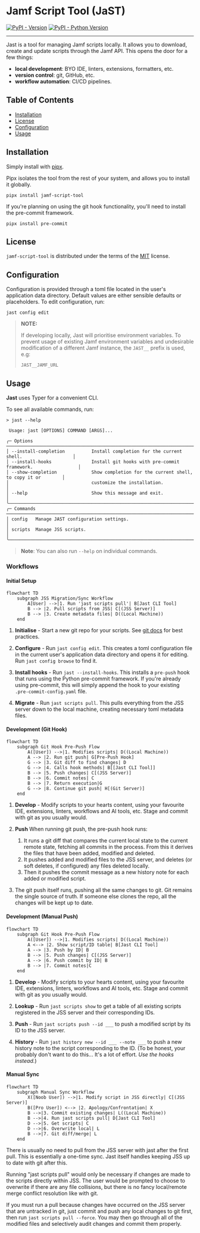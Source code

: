# Jamf Script Tool (JaST)

[![PyPI - Version](https://img.shields.io/pypi/v/jamf-script-tool.svg)](https://pypi.org/project/jamf-script-tool)
[![PyPI - Python Version](https://img.shields.io/pypi/pyversions/jamf-script-tool.svg)](https://pypi.org/project/jamf-script-tool)

-----

Jast is a tool for managing Jamf scripts locally.
It allows you to download, create and update scripts through the Jamf API.
This opens the door for a few things:
- **local development**: BYO IDE, linters, extensions, formatters, etc.
- **version control**: git, GitHub, etc.
- **workflow automation**: CI/CD pipelines.

## Table of Contents

- [Installation](#installation)
- [License](#license)
- [Configuration](#configuration)
- [Usage](#usage)


## Installation
Simply install with [pipx](https://pypi.org/project/pipx/). 

Pipx isolates the tool from the rest of your system, and allows you to install it globally.

```console
pipx install jamf-script-tool
```

If you're planning on using the git hook functionality, you'll need to install the pre-commit framework.

```console
pipx install pre-commit
```

## License

`jamf-script-tool` is distributed under the terms of the [MIT](https://spdx.org/licenses/MIT.html) license.

## Configuration
Configuration is provided through a toml file located in the user's application data directory. Default values are either sensible defaults or placeholders. To edit configuration, run:

```console
jast config edit
```

> **NOTE:**
>
> If developing locally, Jast will prioritise environment variables.
> To prevent usage of existing Jamf environment variables and undesirable modification of a different Jamf instance, the `JAST__` prefix is used, e.g:
> ```console
> JAST__JAMF_URL
> ```


## Usage

**Jast** uses Typer for a convenient CLI.

To see all available commands, run:

```console
> jast --help

 Usage: jast [OPTIONS] COMMAND [ARGS]...                                                   
                                                                                             
╭─ Options ─────────────────────────────────────────────────────────────────────────────────╮
│ --install-completion          Install completion for the current shell.                   │
│ --install-hooks               Install git hooks with pre-commit framework.                 │
│ --show-completion             Show completion for the current shell, to copy it or        │
│                               customize the installation.                                 │
│ --help                        Show this message and exit.                                 │
╰───────────────────────────────────────────────────────────────────────────────────────────╯
╭─ Commands ────────────────────────────────────────────────────────────────────────────────╮
│ config   Manage JAST configuration settings.                                              │
│ scripts  Manage JSS scripts.                                                              │
╰───────────────────────────────────────────────────────────────────────────────────────────╯

```
> **Note**: You can also run `--help` on individual commands.

### Workflows


#### Initial Setup
```mermaid
flowchart TD
    subgraph JSS Migration/Sync Workflow
        A[User] -->|1. Run 'jast scripts pull'| B[Jast CLI Tool]
        B --> |2. Pull scripts from JSS| C[(JSS Server)]
        B --> |3. Create metadata files| D((Local Machine))
    end
```

1. **Initialise** - Start a new git repo for your scripts. See [git docs](https://git-scm.com/book/en/v2/Git-Basics-Getting-a-Git-Repository) for best practices.

2. **Configure** - Run `jast config edit`. This creates a toml configuration file in the current user's application data directory and opens it for editing. Run `jast config browse` to find it.

3. **Install hooks** - Run `jast --install-hooks`. This installs a `pre-push` hook that runs using the Python pre-commit framework. If you're already using pre-commit, this will simply append the hook to your existing `.pre-commit-config.yaml` file.

3. **Migrate** - Run `jast scripts pull`. This pulls everything from the JSS server down to the local machine, creating necessary toml metadata files.

#### Development (Git Hook)

```mermaid
flowchart TD
    subgraph Git Hook Pre-Push Flow
        A([User]) -->|1. Modifies scripts| D((Local Machine))
        A --> |2. Run git push| G[Pre-Push Hook]
        G --> |3. Git diff to find changes| D
        G --> |4. Calls hook methods| B[[Jast CLI Tool]]
        B --> |5. Push changes| C[(JSS Server)]
        B --> |6. Commit notes| C
        B --> |7. Return execution|G
        G --> |8. Continue git push| H[(Git Server)]
    end
```

1. **Develop** - Modify scripts to your hearts content, using your favourite IDE, extensions, linters, workflows and AI tools, etc. Stage and commit with git as you usually would. 

2. **Push** When running git push, the pre-push hook runs: 

    1. It runs a git diff that compares the current local state to the current remote state, fetching all commits in the process. From this it derives the files that have been added, modified and deleted. 
    2. It pushes added and modified files to the JSS server, and deletes (or soft deletes, if configured) any files deleted locally. 
    3. Then it pushes the commit message as a new history note for each added or modified script.

3. The git push itself runs, pushing all the same changes to git. Git remains the single source of truth. If someone else clones the repo, all the changes will be kept up to date.

#### Development (Manual Push)
```mermaid
flowchart TD
    subgraph Git Hook Pre-Push Flow
        A([User]) -->|1. Modifies scripts| D((Local Machine))
        A <--> |2. Show script/ID table| B[Jast CLI Tool]
        A --> |3. Push by ID| B
        B --> |5. Push changes| C[(JSS Server)]
        A --> |6. Push commit by ID| B
        B --> |7. Commit notes|C
    end
```

1. **Develop** - Modify scripts to your hearts content, using your favourite IDE, extensions, linters, workflows and AI tools, etc. Stage and commit with git as you usually would.

2. **Lookup** - Run `jast scripts show` to get a table of all existing scripts registered in the JSS server and their corresponding IDs.

2. **Push** - Run `jast scripts push --id ___` to push a modified script by its ID to the JSS server.

3. **History** - Run `jast history new --id ___ --note ___` to push a new history note to the script corresponding to the ID. (To be honest, your probably don't want to do this... It's a lot of effort. *Use the hooks instead.*)

#### Manual Sync

```mermaid
flowchart TD
    subgraph Manual Sync Workflow
        X([Noob User]) -->|1. Modify script in JSS directly| C[(JSS Server)]
        B([Pro User]) <--> |2. Apology/Confrontation| X
        B -->|3. Commit existing changes| L((Local Machine))
        B -->|4. Run jast scripts pull| D[Jast CLI Tool]
        D -->|5. Get scripts| C
        D -->|6. Overwrite local| L
        B -->|7. Git diff/merge| L
    end
```

There is usually no need to pull from the JSS server with jast after the first pull. This is essentially a one-time sync. Jast itself handles keeping JSS up to date with git after this. 

Running "jast scripts pull" would only be necessary if changes are made to the scripts directly within JSS. The user would be prompted to choose to overwrite if there are any file collisions, but there is no fancy local/remote merge conflict resolution like with git.

If you must run a pull because changes have occurred on the JSS server that are untracked in git, just commit and push any local changes to git first, then run `jast scripts pull --force`. You may then go through all of the modified files and selectively audit changes and commit them properly.

